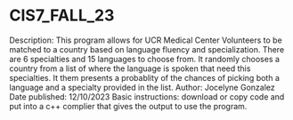 # CIS7_FALL_23
Description: This program allows for UCR Medical Center Volunteers to be matched to a country based on 
language fluency and specialization. There are 6 specialties and 15 languages to choose from. It randomly chooses a country from a list of where the language is spoken that need this specialties. It them presents a probablity of the chances of picking both a language and a specialty provided in the list. 
Author: Jocelyne Gonzalez
Date published: 12/10/2023
Basic instructions: download or copy code and put into a c++ complier that gives the output to use the program. 
